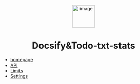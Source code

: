 <!-- docs/_sidebar.md -->

<p align="center">
 <img src="https://cdn-icons-png.flaticon.com/512/423/423786.png" alt="image" width="70px">
</p>

<h1 align="center">Docsify&Todo-txt-stats</h5>

* [homepage](/README.md)
* [API](/api/README.md)
* [Limits](/limits/README.md)
* [Settings](/settings/README.md)
